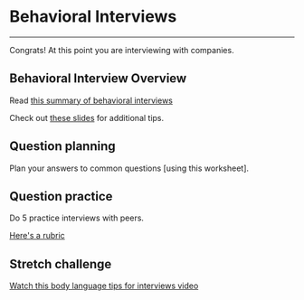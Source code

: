 # Behavioral Interviews

---

Congrats! At this point you are interviewing with companies.


## Behavioral Interview Overview

Read [this summary of behavioral interviews](https://docs.google.com/document/d/1Yv_JcAQ6StEFuGW0_gz7teworGMPVHtKNwoGtmMEXnU/edit)

Check out [these slides](https://docs.google.com/presentation/d/1cWFcdoPDqlZgkFuipYlyh_3d18Kv4e1NFTQOn58Yy2I/edit#slide=id.p31) for additional tips.

## Question planning
Plan your answers to common questions [using this worksheet].

## Question practice

Do 5 practice interviews with peers.

[Here's a rubric](https://docs.google.com/document/d/19X6NAO7M8IqGzBUP3ca3CmwCtY4WbkoyS-olrDRpwqw/edit#heading=h.lnxbz9)


## Stretch challenge
[Watch this body language tips for interviews video](https://www.youtube.com/watch?v=ZwX9L2NC4iY)
